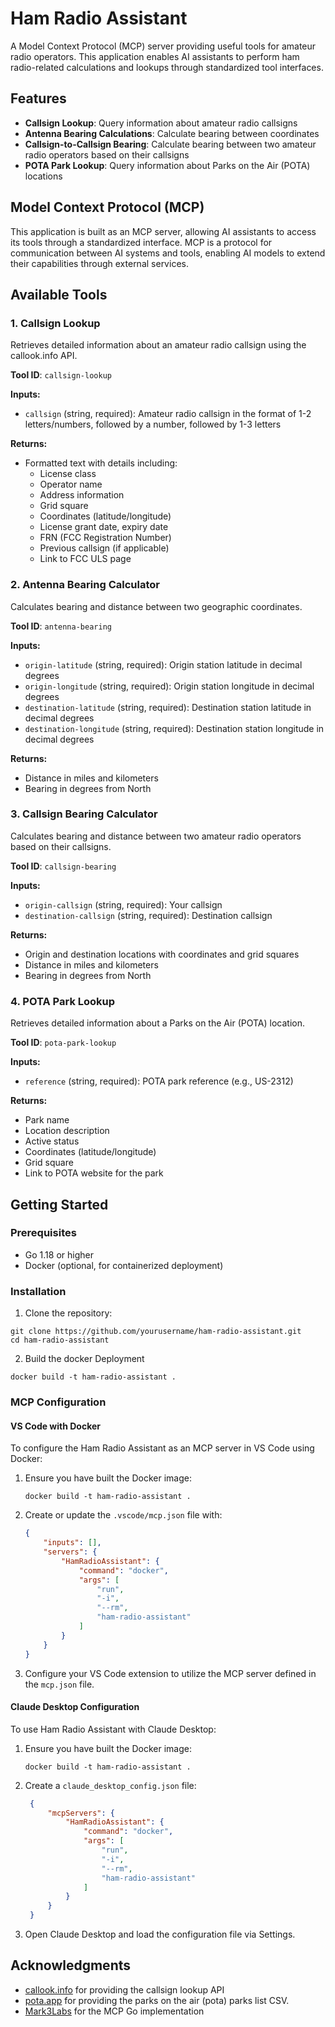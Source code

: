 # Ham Radio Assistant

A Model Context Protocol (MCP) server providing useful tools for amateur radio operators. This application enables AI assistants to perform ham radio-related calculations and lookups through standardized tool interfaces.

## Features

- **Callsign Lookup**: Query information about amateur radio callsigns
- **Antenna Bearing Calculations**: Calculate bearing between coordinates
- **Callsign-to-Callsign Bearing**: Calculate bearing between two amateur radio operators based on their callsigns
- **POTA Park Lookup**: Query information about Parks on the Air (POTA) locations

## Model Context Protocol (MCP)

This application is built as an MCP server, allowing AI assistants to access its tools through a standardized interface. MCP is a protocol for communication between AI systems and tools, enabling AI models to extend their capabilities through external services.

## Available Tools

### 1. Callsign Lookup

Retrieves detailed information about an amateur radio callsign using the callook.info API.

**Tool ID**: `callsign-lookup`

**Inputs:**
- `callsign` (string, required): Amateur radio callsign in the format of 1-2 letters/numbers, followed by a number, followed by 1-3 letters

**Returns:**
- Formatted text with details including:
  - License class
  - Operator name
  - Address information
  - Grid square
  - Coordinates (latitude/longitude)
  - License grant date, expiry date
  - FRN (FCC Registration Number)
  - Previous callsign (if applicable)
  - Link to FCC ULS page

### 2. Antenna Bearing Calculator

Calculates bearing and distance between two geographic coordinates.

**Tool ID**: `antenna-bearing`

**Inputs:**
- `origin-latitude` (string, required): Origin station latitude in decimal degrees
- `origin-longitude` (string, required): Origin station longitude in decimal degrees
- `destination-latitude` (string, required): Destination station latitude in decimal degrees
- `destination-longitude` (string, required): Destination station longitude in decimal degrees

**Returns:**
- Distance in miles and kilometers
- Bearing in degrees from North

### 3. Callsign Bearing Calculator

Calculates bearing and distance between two amateur radio operators based on their callsigns.

**Tool ID**: `callsign-bearing`

**Inputs:**
- `origin-callsign` (string, required): Your callsign
- `destination-callsign` (string, required): Destination callsign

**Returns:**
- Origin and destination locations with coordinates and grid squares
- Distance in miles and kilometers
- Bearing in degrees from North

### 4. POTA Park Lookup

Retrieves detailed information about a Parks on the Air (POTA) location.

**Tool ID**: `pota-park-lookup`

**Inputs:**
- `reference` (string, required): POTA park reference (e.g., US-2312)

**Returns:**
  - Park name
  - Location description
  - Active status
  - Coordinates (latitude/longitude)
  - Grid square
  - Link to POTA website for the park

## Getting Started

### Prerequisites

- Go 1.18 or higher
- Docker (optional, for containerized deployment)

### Installation

1. Clone the repository:
```
git clone https://github.com/yourusername/ham-radio-assistant.git
cd ham-radio-assistant
```
2. Build the docker Deployment
```
docker build -t ham-radio-assistant .
```

### MCP Configuration

#### VS Code with Docker

To configure the Ham Radio Assistant as an MCP server in VS Code using Docker:

1. Ensure you have built the Docker image:
   ```
   docker build -t ham-radio-assistant .
   ```

2. Create or update the `.vscode/mcp.json` file with:
   ```json
   {
       "inputs": [],
       "servers": {
           "HamRadioAssistant": {
               "command": "docker",
               "args": [
                   "run",
                   "-i",
                   "--rm",
                   "ham-radio-assistant"
               ]
           }
       }
   }
   ```

3. Configure your VS Code extension to utilize the MCP server defined in the `mcp.json` file.

#### Claude Desktop Configuration

To use Ham Radio Assistant with Claude Desktop:

1. Ensure you have built the Docker image:
   ```
   docker build -t ham-radio-assistant .
   ```

2. Create a `claude_desktop_config.json` file:
   ```json
    {
        "mcpServers": {
            "HamRadioAssistant": {
                "command": "docker",
                "args": [
                    "run",
                    "-i",
                    "--rm",
                    "ham-radio-assistant"
                ]
            }
        }
    }
   ```

3. Open Claude Desktop and load the configuration file via Settings.


## Acknowledgments

- [callook.info](https://callook.info/) for providing the callsign lookup API
- [pota.app](https://pota.app) for providing the parks on the air (pota) parks list CSV. 
- [Mark3Labs](https://github.com/mark3labs/mcp-go) for the MCP Go implementation
